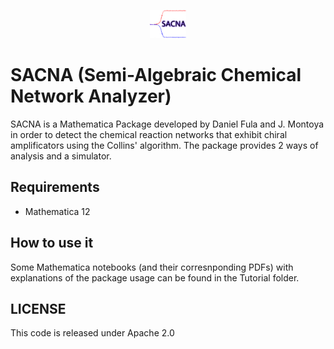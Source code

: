 <p align="center">
  <img width="58" height="45" src="https://github.com/ddfulaa/SACNA/blob/main/sacna_logo.png?raw=true">
</p>

# SACNA (Semi-Algebraic Chemical Network Analyzer)

SACNA is a Mathematica Package developed by Daniel Fula and J. Montoya in order to detect the chemical reaction networks that exhibit chiral
amplificators using the Collins' algorithm. The package provides 2 ways of analysis and a simulator.

## Requirements

* Mathematica 12

## How to use it
Some Mathematica notebooks (and their corresnponding PDFs) with explanations of the package usage can be found in the Tutorial folder.

## LICENSE
This code is released under Apache 2.0
